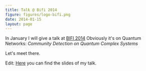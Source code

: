 ```yaml
---
title: Talk @ Bifi 2014
figure: figures/logo-bifi.png
date: 2014-01-15
layout: page
---
```


In January I will give a talk at [BIFI 2014](http://bifi.es/events/bifi2014/)
Obviously it's on Quantum Networks: 
_Community Detection on Quantum Complex Systems_

Let's meet there.

Edit:
[Here](/files/talk-bifi-2014.pdf) you can find the slides of my talk.
